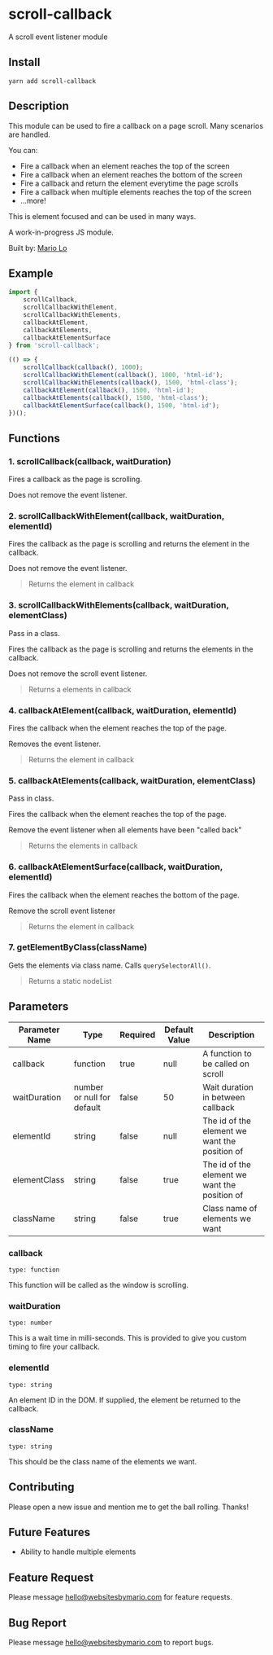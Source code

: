 # scroll-callback

A scroll event listener module

## Install

```
yarn add scroll-callback
```

## Description

This module can be used to fire a callback on a page scroll. Many scenarios are handled.

You can:
- Fire a callback when an element reaches the top of the screen
- Fire a callback when an element reaches the bottom of the screen
- Fire a callback and return the element everytime the page scrolls
- Fire a callback when multiple elements reaches the top of the screen
- ...more!

This is element focused and can be used in many ways.

A work-in-progress JS module.

Built by: [Mario Lo](https://github.com/mariolo1985)


## Example

```javascript
import { 
    scrollCallback, 
    scrollCallbackWithElement, 
    scrollCallbackWithElements,
    callbackAtElement, 
    callbackAtElements,
    callbackAtElementSurface 
} from 'scroll-callback';

(() => {
    scrollCallback(callback(), 1000);
    scrollCallbackWithElement(callback(), 1000, 'html-id');
    scrollCallbackWithElements(callback(), 1500, 'html-class');
    callbackAtElement(callback(), 1500, 'html-id');
    callbackAtElements(callback(), 1500, 'html-class');
    callbackAtElementSurface(callback(), 1500, 'html-id');
})();

```

## Functions

### 1. scrollCallback(callback, waitDuration)

Fires a callback as the page is scrolling. 

Does not remove the event listener.

### 2. scrollCallbackWithElement(callback, waitDuration, elementId)

Fires the callback as the page is scrolling and returns the element in the callback. 

Does not remove the event listener.

> Returns the element in callback

### 3. scrollCallbackWithElements(callback, waitDuration, elementClass)

Pass in a class. 

Fires the callback as the page is scrolling and returns the elements in the callback. 

Does not remove the scroll event listener.

> Returns a elements in callback

### 4. callbackAtElement(callback, waitDuration, elementId)

Fires the callback when the element reaches the top of the page. 

Removes the event listener.

> Returns the element in callback

### 5. callbackAtElements(callback, waitDuration, elementClass)

Pass in class. 

Fires the callback when the element reaches the top of the page. 

Remove the event listener when all elements have been "called back"

> Returns the elements in callback

### 6. callbackAtElementSurface(callback, waitDuration, elementId)

Fires the callback when the element reaches the bottom of the page. 

Remove the scroll event listener

> Returns the element in callback

### 7. getElementByClass(className)

Gets the elements via class name. Calls `querySelectorAll()`.

> Returns a static nodeList


## Parameters
| Parameter Name   | Type   | Required   | Default Value   | Description   |
| --- | --- | --- | --- | --- |
| callback | function | true | null | A function to be called on scroll |
| waitDuration | number or null for default | false | 50 | Wait duration in between callback |
| elementId | string | false | null | The id of the element we want the position of |
| elementClass | string | false | true | The id of the element we want the position of |
| className | string | false | true | Class name of elements we want |

### callback

`type: function`

This function will be called as the window is scrolling.

### waitDuration

`type: number`

This is a wait time in milli-seconds. This is provided to give you custom timing to fire your callback.

### elementId

`type: string`

An element ID in the DOM. If supplied, the element be returned to the callback.

### className

`type: string`

This should be the class name of the elements we want.

## Contributing

Please open a new issue and mention me to get the ball rolling. Thanks!

## Future Features

- Ability to handle multiple elements

## Feature Request

Please message hello@websitesbymario.com for feature requests.

## Bug Report

Please message hello@websitesbymario.com to report bugs.
